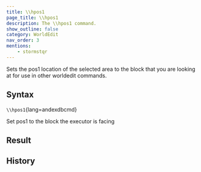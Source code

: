```yaml
---
title: \\hpos1
page_title: \\hpos1
description: The \\hpos1 command.
show_outline: false
category: WorldEdit
nav_order: 3
mentions:
    - stormstqr
---
```


Sets the pos1 location of the selected area to the block that you are looking at for use in other worldedit commands.

<CommandDetailsTable
    name="\\hpos1"
    :categories="[
        'system', 'world', 'server', 'worldedit'
    ]"
    :requiredTags="[
        'canUseChatCommands'
    ]"
    ultraSecurityModeSecurityLevel="WorldEdit"
    version="1.0.0"
    :undoSupported="-1"
    :functional="true"
    :deprecated="false"
/>

## Syntax

`\\hpos1`{lang=andexdbcmd}

<indent>Set pos1 to the block the executor is facing</indent>

## Result

## History

<template-EmptySection />
